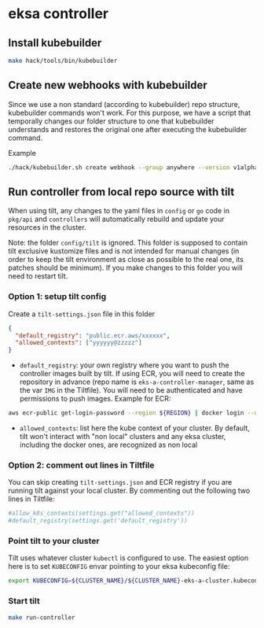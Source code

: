 # eksa controller

## Install kubebuilder
```sh
make hack/tools/bin/kubebuilder
```

## Create new webhooks with kubebuilder
Since we use a non standard (according to kubebuilder) repo structure, kubebuilder commands won't work. For this purpose, we have a script that temporally changes our folder structure to one that kubebuilder understands and restores the original one after executing the kubebuilder command.

Example
```sh
./hack/kubebuilder.sh create webhook --group anywhere --version v1alpha1 --programmatic-validation --kind WhateverKind
```

## Run controller from local repo source with tilt
When using tilt, any changes to the yaml files in `config` or `go` code in `pkg/api` and `controllers` will automatically rebuild and update your resources in the cluster.

Note: the folder `config/tilt` is ignored. This folder is supposed to contain tilt exclusive kustomize files and is not intended for manual changes (in order to keep the tilt environment as close as possible to the real one, its patches should be minimum). If you make changes to this folder you will need to restart tilt.

### Option 1: setup tilt config
Create a `tilt-settings.json` file in this folder
```json
{
  "default_registry": "public.ecr.aws/xxxxxx",
  "allowed_contexts": ["yyyyyy@zzzzz"]
}
```
* `default_registry`: your own registry where you want to push the controller images built by tilt. If using ECR, you will need to create the repository in advance (repo name is `eks-a-controller-manager`, same as the var `IMG` in the Tiltfile). You will need to be authenticated and have permissions to push images. Example for ECR:
```sh
aws ecr-public get-login-password --region ${REGION} | docker login --username AWS --password-stdin public.ecr.aws/${REGISTRY_ALIAS}
```
* `allowed_contexts`: list here the kube context of your cluster. By default, tilt won't interact with "non local" clusters and any eksa cluster, including the docker ones, are recognized as non local

### Option 2: comment out lines in Tiltfile
You can skip creating `tilt-settings.json` and ECR registry if you are running tilt against your local cluster. By commenting out the following two lines in Tiltfile:

```python
#allow_k8s_contexts(settings.get("allowed_contexts"))
#default_registry(settings.get('default_registry'))
```

### Point tilt to your cluster
Tilt uses whatever cluster `kubectl` is configured to use. The easiest option here is to set `KUBECONFIG` envar pointing to your eksa kubeconfig file:

```sh
export KUBECONFIG=${CLUSTER_NAME}/${CLUSTER_NAME}-eks-a-cluster.kubeconfig
```

### Start tilt
```sh
make run-controller
```